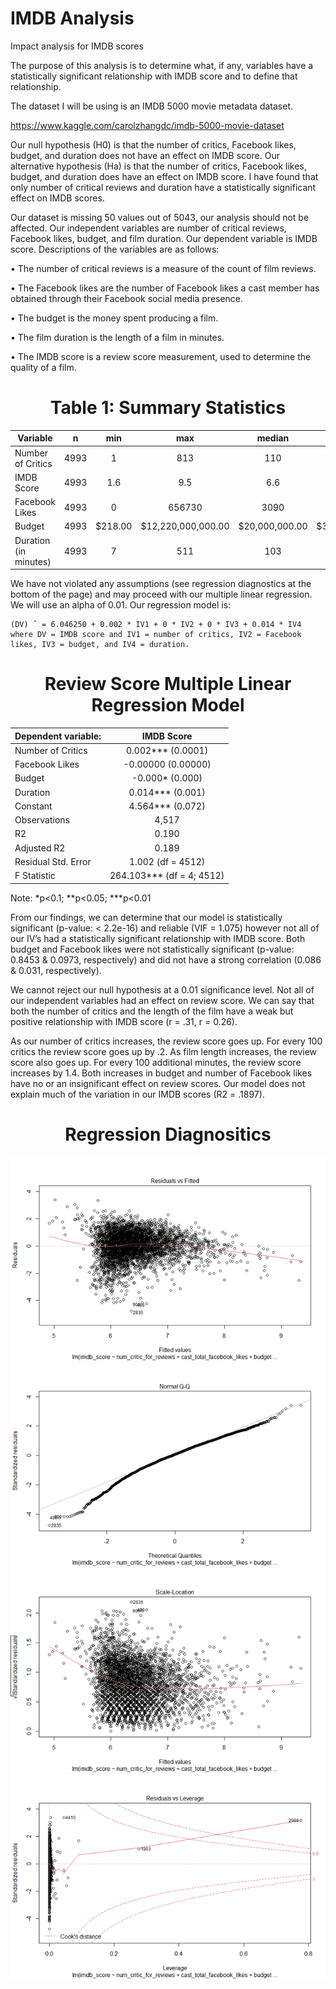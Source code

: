 # IMDB Analysis
Impact analysis for IMDB scores

The purpose of this analysis is to determine what, if any, variables have a statistically significant relationship with IMDB score and to define that relationship.

The dataset I will be using is an IMDB 5000 movie metadata dataset. 

https://www.kaggle.com/carolzhangdc/imdb-5000-movie-dataset

Our null hypothesis (H0) is that the number of critics, Facebook likes, budget, and duration does not have an effect on IMDB score. Our alternative hypothesis (Ha) is that the number of critics, Facebook likes, budget, and duration does have an effect on IMDB score. I have found that only number of critical reviews and duration have a statistically significant effect on IMDB scores.

Our dataset is missing 50 values out of 5043, our analysis should not be affected. Our independent variables are number of critical reviews, Facebook likes, budget, and film duration. Our dependent variable is IMDB score. Descriptions of the variables are as follows:

•	The number of critical reviews is a measure of the count of film reviews. 

•	The Facebook likes are the number of Facebook likes a cast member has obtained through their Facebook social media presence.

•	The budget is the money spent producing a film. 

•	The film duration is the length of a film in minutes. 

•	The IMDB score is a review score measurement, used to determine the quality of a film. 

<h1 align="center">Table 1: Summary Statistics</h1>

| Variable 	        | n | min | max | median | mean | std |
| --- 	                | :-: | :---: | :---: | :---:    | :---:  | :---: |
| Number of Critics     | 4993 | 1 | 813 | 110 | 140.2 | 121.6 |
| IMDB Score 		| 4993     | 1.6 | 9.5 | 6.6 | 6.442 | 1.125 |
| Facebook Likes        | 4993 | 0 | 656730 | 3090 | 9699 | 18163.8 |
| Budget 	        | 4993 | $218.00 | $12,220,000,000.00 | $20,000,000.00 | $39,750,000.00 | $206,114,898.00 |
| Duration (in minutes) | 4993 | 7 | 511 | 103 | 107.2 | 25.19744 |


We have not violated any assumptions (see regression diagnostics at the bottom of the page) and may proceed with our multiple linear regression. We will use an alpha of 0.01. Our regression model is:

	(DV) ̂  = 6.046250 + 0.002 * IV1 + 0 * IV2 + 0 * IV3 + 0.014 * IV4 where DV = IMDB score and IV1 = number of critics, IV2 = Facebook likes, IV3 = budget, and IV4 = duration.

<h1 align="center">Review Score Multiple Linear Regression Model</h1>

| Dependent variable: | IMDB Score |
| --- 	                | :-: |
| Number of Critics     | 0.002*** (0.0001)|
| Facebook Likes  		| -0.00000 (0.00000)   |
| Budget        | -0.000* (0.000) |
| Duration	        | 0.014*** (0.001) |
| Constant | 4.564*** (0.072) |
| Observations | 4,517 |
| R2 | 0.190 |
| Adjusted R2 | 0.189 |
| Residual Std. Error | 1.002 (df = 4512) |
| F Statistic | 264.103*** (df = 4; 4512) |

Note:	*p<0.1; **p<0.05; ***p<0.01

From our findings, we can determine that our model is statistically significant (p-value: < 2.2e-16) and reliable (VIF = 1.075) however not all of our IV’s had a statistically significant relationship with IMDB score. Both budget and Facebook likes were not statistically significant (p-value: 0.8453 & 0.0973, respectively) and did not have a strong correlation (0.086 & 0.031, respectively).

We cannot reject our null hypothesis at a 0.01 significance level. Not all of our independent variables had an effect on review score. We can say that both the number of critics and the length of the film have a weak but positive relationship with IMDB score (r = .31, r =  0.26).

As our number of critics increases, the review score goes up. For every 100 critics the review score goes up by .2. As film length increases, the review score also goes up. For every 100 additional minutes, the review score increases by 1.4. Both increases in budget and number of Facebook likes have no or an insignificant effect on review scores. Our model does not explain much of the variation in our IMDB scores (R2 = .1897).

<h1 align="center">Regression Diagnositics</h1>

<p align="center">
  <img src="/Residuals vs Fitted.png" alt="Fitted"/>
<img src="/Normal Q-Q.png" alt="Q-Q"/>
<img src="/Scale-Location.png" alt="Scale"/>
<img src="/Residuals vs Leverage.png" alt="Leverage"/>
</p>
 
 
 
 
